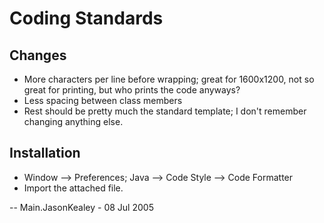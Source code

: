 # Coding Standards

## Changes

  - More characters per line before wrapping; great for 1600x1200, not
    so great for printing, but who prints the code anyways?
  - Less spacing between class members
  - Rest should be pretty much the standard template; I don't remember
    changing anything else.

## Installation

  - Window --\> Preferences; Java --\> Code Style --\> Code Formatter
  - Import the attached file.

\-- Main.JasonKealey - 08 Jul 2005
